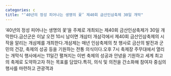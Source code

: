 ```yaml
---
categories: c
title: "‘40년의 정성 피어나는 생명의 꽃’ 제40회 금산인삼축제 30일 개막"
---
```

‘40년의 정성 피어나는 생명의 꽃’을 주제로 개최되는 제40회 금산인삼축제가 30일 개막한다.금산군은 이날 오전 10시 남이면 개삼터 개삼각에서 제40회 금산인삼축제의 시작을 알리는 개삼제를 개최한다.개삼제는 매년 인삼축제의 첫 행사로 금산의 발전과 군민의 건강, 축제의 성공 등을 기원하는 전통 의식이다.오후 7시 축제장 주무대에서 열리는 개막식 행사에서는 11일간 펼쳐지는 이번 축제의 성공과 안녕을 기원하고 세계 최고의 축제로 도약하고자 하는 목표를 담았다.특히, 의식 및 의전을 간소화해 참여자 중심의 행사를 마련하고 관광객과